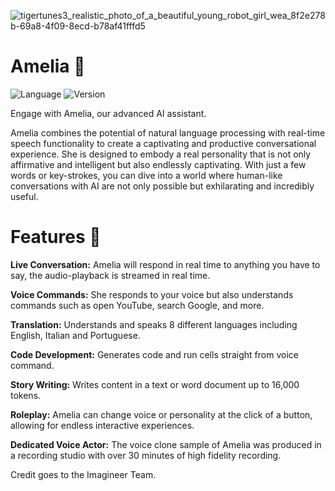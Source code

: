

![tigertunes3_realistic_photo_of_a_beautiful_young_robot_girl_wea_8f2e278b-69a8-4f09-8ecd-b78af41fffd5](https://github.com/Imagineer99/Amelia/assets/130007945/cd3cc333-0a84-4b39-bb72-8770082cf495)

# Amelia 🎤
![Language](https://img.shields.io/badge/Language-Python-blue.svg) ![Version](https://img.shields.io/badge/Version-1.0-brightgreen.svg)

Engage with Amelia, our advanced AI assistant.

Amelia combines the potential of natural language processing with real-time speech functionality to create a captivating and productive conversational experience. 
She is designed to embody a real personality that is not only affirmative and intelligent but also endlessly captivating. 
With just a few words or key-strokes, you can dive into a world where human-like conversations with AI are not only possible but exhilarating and incredibly useful.

# Features 🤖

**Live Conversation:** Amelia will respond in real time to anything you have to say, the audio-playback is streamed in real time.

**Voice Commands:** She responds to your voice but also understands commands such as open YouTube, search Google, and more.

**Translation:** Understands and speaks 8 different languages including English, Italian and Portuguese.

**Code Development:** Generates code and run cells straight from voice command.

**Story Writing:** Writes content in a text or word document up to 16,000 tokens.

**Roleplay:** Amelia can change voice or personality at the click of a button, allowing for endless interactive experiences.

**Dedicated Voice Actor:** The voice clone sample of Amelia was produced in a recording studio with over 30 minutes of high fidelity recording.

Credit goes to the Imagineer Team.
